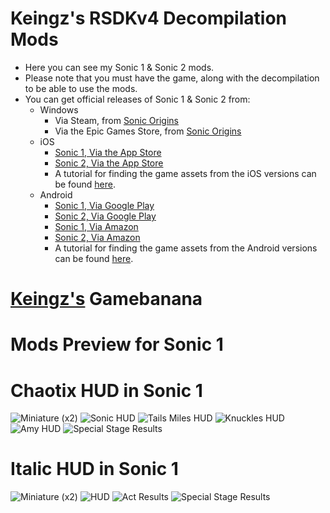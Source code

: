 # Keingz's RSDKv4 Decompilation Mods
- Here you can see my Sonic 1 & Sonic 2 mods.
- Please note that you must have the game, along with the decompilation to be able to use the mods.
- You can get official releases of Sonic 1 & Sonic 2 from:
  * Windows
    * Via Steam, from [Sonic Origins](https://store.steampowered.com/app/1794960)
    * Via the Epic Games Store, from [Sonic Origins](https://store.epicgames.com/en-US/p/sonic-origins)
  * iOS
    * [Sonic 1, Via the App Store](https://apps.apple.com/au/app/sonic-the-hedgehog-classic/id316050001)
    * [Sonic 2, Via the App Store](https://apps.apple.com/au/app/sonic-the-hedgehog-2-classic/id347415188)
    * A tutorial for finding the game assets from the iOS versions can be found [here](https://gamebanana.com/tuts/14491).
  * Android
    * [Sonic 1, Via Google Play](https://play.google.com/store/apps/details?id=com.sega.sonic1px)
    * [Sonic 2, Via Google Play](https://play.google.com/store/apps/details?id=com.sega.sonic2.runner)
    * [Sonic 1, Via Amazon](https://www.amazon.com.au/Sega-of-America-Sonic-Hedgehog/dp/B00D74DVKM)
    * [Sonic 2, Via Amazon](https://www.amazon.com.au/Sega-of-America-Sonic-Hedgehog/dp/B00HAPRVWS)
    * A tutorial for finding the game assets from the Android versions can be found [here](https://gamebanana.com/tuts/14492).
# [Keingz's](https://gamebanana.com/members/2095392) Gamebanana
# Mods Preview for Sonic 1
# Chaotix HUD in Sonic 1
![Miniature (x2)](https://github.com/user-attachments/assets/0749d0b0-7e98-4fbf-b5b3-2b8e34f3bcaa)
![Sonic HUD](https://github.com/user-attachments/assets/e399824c-391a-4e37-8981-ebf80a106a6c)
![Tails Miles HUD](https://github.com/user-attachments/assets/e43b45f6-9322-4c57-99df-797cf78d2888)
![Knuckles HUD](https://github.com/user-attachments/assets/33402291-b4c8-4fb4-8fc3-2276aa9f7956)
![Amy HUD](https://github.com/user-attachments/assets/ebe53ab2-d11c-4800-827c-7d4c7da4c35b)
![Special Stage Results](https://github.com/user-attachments/assets/532494ff-3445-416f-bd93-42470665dcd6)
# Italic HUD in Sonic 1
![Miniature (x2)](https://github.com/user-attachments/assets/04e9c3e8-7d2e-450d-b9e8-c3d631a413d8)
![HUD](https://github.com/user-attachments/assets/50b2f183-ad65-4ac1-8b71-2d13ce15a496)
![Act Results](https://github.com/user-attachments/assets/fb40adaf-c19a-4a16-acd1-d51de8829128)
![Special Stage Results](https://github.com/user-attachments/assets/39d7a33f-3bd8-4c3f-bbd8-e457318d3cbd)
